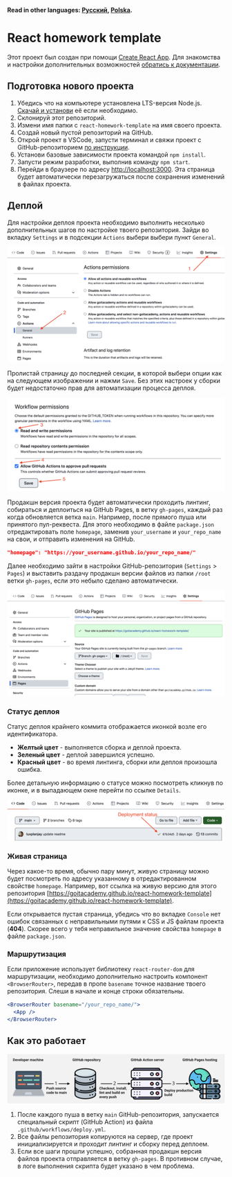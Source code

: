 **Read in other languages: [Русский](README.md),
[Polska](README.pl.md).**

# React homework template

Этот проект был создан при помощи
[Create React App](https://github.com/facebook/create-react-app).
Для знакомства и настройки дополнительных возможностей
[обратись к документации](https://facebook.github.io/create-react-app/docs/getting-started).

## Подготовка нового проекта

1. Убедись что на компьютере установлена LTS-версия Node.js.
   [Скачай и установи](https://nodejs.org/en/) её если
   необходимо.
2. Склонируй этот репозиторий.
3. Измени имя папки с `react-homework-template` на имя
   своего проекта.
4. Создай новый пустой репозиторий на GitHub.
5. Открой проект в VSCode, запусти терминал и свяжи проект с
   GitHub-репозиторием
   [по инструкции](https://docs.github.com/en/get-started/getting-started-with-git/managing-remote-repositories#changing-a-remote-repositorys-url).
6. Установи базовые зависимости проекта командой
   `npm install`.
7. Запусти режим разработки, выполнив команду `npm start`.
8. Перейди в браузере по адресу
   [http://localhost:3000](http://localhost:3000). Эта
   страница будет автоматически перезагружаться после
   сохранения изменений в файлах проекта.

## Деплой

Для настройки деплоя проекта необходимо выполнить несколько
дополнительных шагов по настройке твоего репозитория. Зайди
во вкладку `Settings` и в подсекции `Actions` выбери выбери
пункт `General`.

![GitHub actions settings](./assets/actions-config-step-1.png)

Пролистай страницу до последней секции, в которой выбери
опции как на следующем изображении и нажми `Save`. Без этих
настроек у сборки будет недостаточно прав для автоматизации
процесса деплоя.

![GitHub actions settings](./assets/actions-config-step-2.png)

Продакшн версия проекта будет автоматически проходить
линтинг, собираться и деплоиться на GitHub Pages, в ветку
`gh-pages`, каждый раз когда обновляется ветка `main`.
Например, после прямого пуша или принятого пул-реквеста. Для
этого необходимо в файле `package.json` отредактировать поле
`homepage`, заменив `your_username` и `your_repo_name` на
свои, и отправить изменения на GitHub.

```json
"homepage": "https://your_username.github.io/your_repo_name/"
```

Далее необходимо зайти в настройки GitHub-репозитория
(`Settings` > `Pages`) и выставить раздачу продакшн версии
файлов из папки `/root` ветки `gh-pages`, если это небыло
сделано автоматически.

![GitHub Pages settings](./assets/repo-settings.png)

### Статус деплоя

Статус деплоя крайнего коммита отображается иконкой возле
его идентификатора.

- **Желтый цвет** - выполняется сборка и деплой проекта.
- **Зеленый цвет** - деплой завершился успешно.
- **Красный цвет** - во время линтинга, сборки или деплоя
  произошла ошибка.

Более детальную информацию о статусе можно посмотреть
кликнув по иконке, и в выпадающем окне перейти по ссылке
`Details`.

![Deployment status](./assets/status.png)

### Живая страница

Через какое-то время, обычно пару минут, живую страницу
можно будет посмотреть по адресу указанному в
отредактированном свойстве `homepage`. Например, вот ссылка
на живую версию для этого репозитория
[https://goitacademy.github.io/react-homework-template](https://goitacademy.github.io/react-homework-template).

Если открывается пустая страница, убедись что во вкладке
`Console` нет ошибок связанных с неправильными путями к CSS
и JS файлам проекта (**404**). Скорее всего у тебя
неправильное значение свойства `homepage` в файле
`package.json`.

### Маршрутизация

Если приложение использует библиотеку `react-router-dom` для
маршрутизации, необходимо дополнительно настроить компонент
`<BrowserRouter>`, передав в пропе `basename` точное
название твоего репозитория. Слеши в начале и конце строки
обязательны.

```jsx
<BrowserRouter basename="/your_repo_name/">
  <App />
</BrowserRouter>
```

## Как это работает

![How it works](./assets/how-it-works.png)

1. После каждого пуша в ветку `main` GitHub-репозитория,
   запускается специальный скрипт (GitHub Action) из файла
   `.github/workflows/deploy.yml`.
2. Все файлы репозитория копируются на сервер, где проект
   инициализируется и проходит линтинг и сборку перед
   деплоем.
3. Если все шаги прошли успешно, собранная продакшн версия
   файлов проекта отправляется в ветку `gh-pages`. В
   противном случае, в логе выполнения скрипта будет указано
   в чем проблема.

